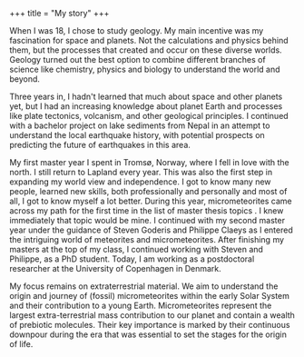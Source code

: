 +++
title = "My story"
+++

When I was 18, I chose to study geology. My main incentive was my fascination for space and planets. Not the calculations and physics behind them, but the processes that created and occur on these diverse worlds. Geology turned out the best option to combine different branches of science like chemistry, physics and biology to understand the world and beyond. 

Three years in, I hadn't learned that much about space and other planets yet, but I had an increasing knowledge about planet Earth and processes like plate tectonics, volcanism, and other geological principles. I continued with a bachelor project on lake sediments from Nepal in an attempt to understand the local earthquake history, with potential prospects on predicting the future of earthquakes in this area.

My first master year I spent in Tromsø, Norway, where I fell in love with the north. I still return to Lapland every year. This was also the first step in expanding my world view and independence. I got to know many new people, learned new skills, both professionally and personally and most of all, I got to know myself a lot better. During this year, micrometeorites came across my path for the first time in the list of master thesis topics . I knew immediately that topic would be mine. I continued with my second master year under the guidance of Steven Goderis and Philippe Claeys as I entered the intriguing world of meteorites and micrometeorites. After finishing my masters at the top of my class, I continued working with Steven and Philippe, as a PhD student. Today, I am working as a postdoctoral researcher at the University of Copenhagen in Denmark.

My focus remains on extraterrestrial material. We aim to understand the origin and journey of (fossil) micrometeorites within the early Solar System and their contribution to a young Earth. Micrometeorites represent the largest extra-terrestrial mass contribution to our planet and contain a wealth of prebiotic molecules. Their key importance is marked by their continuous downpour during the era that was essential to set the stages for the origin of life.

